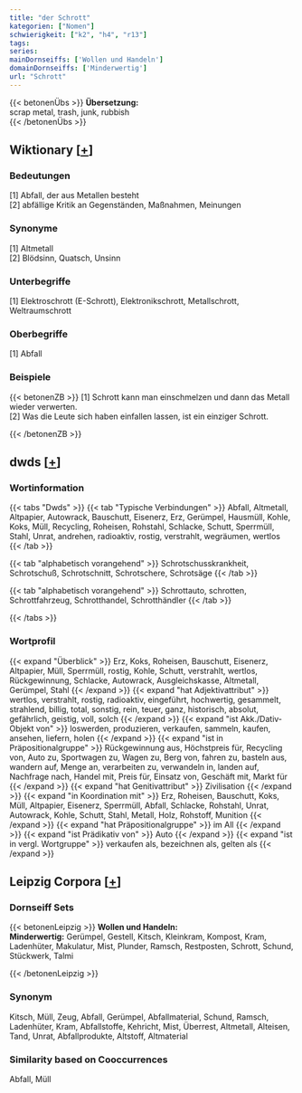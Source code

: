 ```yaml
---
title: "der Schrott"
kategorien: ["Nomen"]
schwierigkeit: ["k2", "h4", "r13"]
tags:
series:
mainDornseiffs: ['Wollen und Handeln']
domainDornseiffs: ['Minderwertig']
url: "Schrott"
---
```


{{< betonenÜbs >}}
**Übersetzung:**  
scrap metal, trash, junk, rubbish  
{{< /betonenÜbs >}}

## Wiktionary [[+](https://de.wiktionary.org/wiki/Schrott)]

### Bedeutungen
[1] Abfall, der aus Metallen besteht  
[2] abfällige Kritik an Gegenständen, Maßnahmen, Meinungen  

### Synonyme
[1] Altmetall  
[2] Blödsinn, Quatsch, Unsinn  

### Unterbegriffe
[1] Elektroschrott (E-Schrott), Elektronikschrott, Metallschrott, Weltraumschrott  

### Oberbegriffe
[1] Abfall  

### Beispiele
{{< betonenZB >}}
[1] Schrott kann man einschmelzen und dann das Metall wieder verwerten.  
[2] Was die Leute sich haben einfallen lassen, ist ein einziger Schrott.  

{{< /betonenZB >}}


## dwds [[+](https://www.dwds.de/wb/Schrott)]

### Wortinformation
{{< tabs "Dwds" >}}
{{< tab "Typische Verbindungen" >}}
Abfall, Altmetall, Altpapier, Autowrack, Bauschutt, Eisenerz, Erz, Gerümpel, Hausmüll, Kohle, Koks, Müll, Recycling, Roheisen, Rohstahl, Schlacke, Schutt, Sperrmüll, Stahl, Unrat, andrehen, radioaktiv, rostig, verstrahlt, wegräumen, wertlos
{{< /tab >}}

{{< tab "alphabetisch vorangehend" >}}
Schrotschusskrankheit, Schrotschuß, Schrotschnitt, Schrotschere, Schrotsäge
{{< /tab >}}

{{< tab "alphabetisch vorangehend" >}}
Schrottauto, schrotten, Schrottfahrzeug, Schrotthandel, Schrotthändler
{{< /tab >}}

{{< /tabs >}}

### Wortprofil
{{< expand "Überblick" >}} Erz, Koks, Roheisen, Bauschutt, Eisenerz, Altpapier, Müll, Sperrmüll, rostig, Kohle, Schutt, verstrahlt, wertlos, Rückgewinnung, Schlacke, Autowrack, Ausgleichskasse, Altmetall, Gerümpel, Stahl {{< /expand >}}
{{< expand "hat Adjektivattribut" >}} wertlos, verstrahlt, rostig, radioaktiv, eingeführt, hochwertig, gesammelt, strahlend, billig, total, sonstig, rein, teuer, ganz, historisch, absolut, gefährlich, geistig, voll, solch {{< /expand >}}
{{< expand "ist Akk./Dativ-Objekt von" >}} loswerden, produzieren, verkaufen, sammeln, kaufen, ansehen, liefern, holen {{< /expand >}}
{{< expand "ist in Präpositionalgruppe" >}} Rückgewinnung aus, Höchstpreis für, Recycling von, Auto zu, Sportwagen zu, Wagen zu, Berg von, fahren zu, basteln aus, wandern auf, Menge an, verarbeiten zu, verwandeln in, landen auf, Nachfrage nach, Handel mit, Preis für, Einsatz von, Geschäft mit, Markt für {{< /expand >}}
{{< expand "hat Genitivattribut" >}} Zivilisation {{< /expand >}}
{{< expand "in Koordination mit" >}} Erz, Roheisen, Bauschutt, Koks, Müll, Altpapier, Eisenerz, Sperrmüll, Abfall, Schlacke, Rohstahl, Unrat, Autowrack, Kohle, Schutt, Stahl, Metall, Holz, Rohstoff, Munition {{< /expand >}}
{{< expand "hat Präpositionalgruppe" >}} im All {{< /expand >}}
{{< expand "ist Prädikativ von" >}} Auto {{< /expand >}}
{{< expand "ist in vergl. Wortgruppe" >}} verkaufen als, bezeichnen als, gelten als {{< /expand >}}

## Leipzig Corpora [[+](https://corpora.uni-leipzig.de/en/res?word=Schrott&corpusId=deu_newscrawl-public_2018)]

### Dornseiff Sets
{{< betonenLeipzig >}}
**Wollen und Handeln:**  
**Minderwertig:** Gerümpel, Gestell, Kitsch, Kleinkram, Kompost, Kram, Ladenhüter, Makulatur, Mist, Plunder, Ramsch, Restposten, Schrott, Schund, Stückwerk, Talmi  

{{< /betonenLeipzig >}}

### Synonym
Kitsch, Müll, Zeug, Abfall, Gerümpel, Abfallmaterial, Schund, Ramsch, Ladenhüter, Kram, Abfallstoffe, Kehricht, Mist, Überrest, Altmetall, Alteisen, Tand, Unrat, Abfallprodukte, Altstoff, Altmaterial


### Similarity based on Cooccurrences
Abfall, Müll

